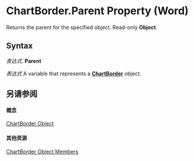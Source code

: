 
# ChartBorder.Parent Property (Word)

Returns the parent for the specified object. Read-only  **Object**.


## Syntax

 _表达式_. **Parent**

 _表达式_ A variable that represents a **[ChartBorder](eea90670-c599-2ec8-5b7b-c946a4bcd638.md)** object.


## 另请参阅


#### 概念


[ChartBorder Object](eea90670-c599-2ec8-5b7b-c946a4bcd638.md)
#### 其他资源


[ChartBorder Object Members](http://msdn.microsoft.com/library/208fbc56-c413-c830-c010-00f7851b297a%28Office.15%29.aspx)